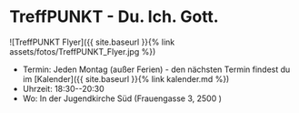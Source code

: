 ---
---
# TreffPUNKT - Du. Ich. Gott.

![TreffPUNKT Flyer]({{ site.baseurl }}{% link assets/fotos/TreffPUNKT_Flyer.jpg %})

* Termin: Jeden Montag (außer Ferien) - den nächsten Termin findest du im [Kalender]({{ site.baseurl }}{% link kalender.md %})
* Uhrzeit: 18:30--20:30
* Wo: In der Jugendkirche Süd (Frauengasse 3, 2500 )
